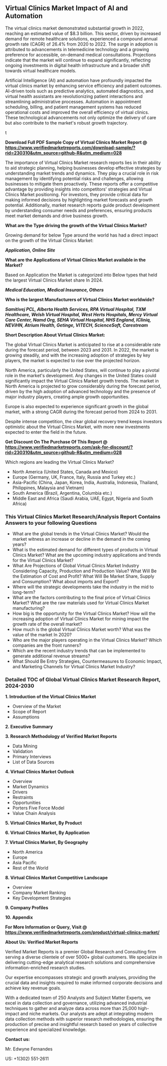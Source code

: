 <h2>Virtual Clinics Market Impact of AI and Automation</h2><p>The virtual clinics market demonstrated substantial growth in 2022, reaching an estimated value of $8.3 billion. This sector, driven by increased demand for remote healthcare solutions, experienced a compound annual growth rate (CAGR) of 26.4% from 2020 to 2022. The surge in adoption is attributed to advancements in telemedicine technology and a growing preference for accessible, on-demand medical consultations. Projections indicate that the market will continue to expand significantly, reflecting ongoing investments in digital health infrastructure and a broader shift towards virtual healthcare models.</p><p>Artificial Intelligence (AI) and automation have profoundly impacted the virtual clinics market by enhancing service efficiency and patient outcomes. AI-driven tools such as predictive analytics, automated diagnostics, and virtual health assistants are revolutionizing patient interactions and streamlining administrative processes. Automation in appointment scheduling, billing, and patient management systems has reduced operational costs and improved the overall efficiency of virtual clinics. These technological advancements not only optimize the delivery of care but also contribute to the market's robust growth trajectory.</p>t</p><p id="" class=""><strong>Download Full PDF Sample Copy of Virtual Clinics Market Report @ <a href="https://www.verifiedmarketreports.com/download-sample/?rid=230310&utm_source=github-R&utm_medium=028" target="_blank">https://www.verifiedmarketreports.com/download-sample/?rid=230310&utm_source=github-R&utm_medium=028</a></strong></p><p>The importance of&nbsp;Virtual Clinics Market research reports lies in their ability to aid strategic planning, helping businesses develop effective strategies by understanding market trends and dynamics. They play a crucial role in risk management by identifying potential risks and challenges, allowing businesses to mitigate them proactively. These reports offer a competitive advantage by providing insights into competitors' strategies and Virtual Clinics Market positioning. For investors, they provide critical data for making informed decisions by highlighting market forecasts and growth potential. Additionally, market research reports guide product development by understanding consumer needs and preferences, ensuring products meet market demands and drive business growth.</p><p><strong>What are the&nbsp;Type driving the growth of the Virtual Clinics Market?</strong></p><p id="" class="">Growing demand for below Type around the world has had a direct impact on the growth of the Virtual Clinics Market:</p><em><strong>Application, Online Site</strong></em></p><strong>What are the&nbsp;Applications&nbsp;of Virtual Clinics Market available in the Market?</strong></p><p id="" class="">Based on Application the Market is categorized into Below types that held the largest Virtual Clinics Market share In 2024.</p><em><strong>Medical Education, Medical Insurance, Others</strong></em></p><strong>Who is the largest Manufacturers of Virtual Clinics Market worldwide?</strong></p><p><em><strong>Samitivej PCL, Alberta Health Services, RPA Virtual Hospital, TXM Healthcare, Welsh Virtual Hospital, West Herts Hospitals, Mercy Virtual Care Center, Namd Org, SEHA Virtual Hospital, NHS England, ICliniq, NEViHN, Atrium Health, Getinge, VITECH, ScienceSoft, Carestream</strong></em></p><p id="" class=""><strong>Short Description About Virtual Clinics Market:</strong></p><p>The global Virtual Clinics Market is anticipated to rise at a considerable rate during the forecast period, between 2023 and 2031. In 2022, the market is growing steadily, and with the increasing adoption of strategies by key players, the market is expected to rise over the projected horizon.</p><p>North America, particularly the United States, will continue to play a pivotal role in the market's development. Any changes in the United States could significantly impact the Virtual Clinics Market growth trends. The market in North America is projected to grow considerably during the forecast period, driven by the high adoption of advanced technology and the presence of major industry players, creating ample growth opportunities.</p><p>Europe is also expected to experience significant growth in the global market, with a strong CAGR during the forecast period from 2024 to 2031.</p><p>Despite intense competition, the clear global recovery trend keeps investors optimistic about the Virtual Clinics Market, with more new investments expected to enter the field in the future.</p><p id="" class=""><strong>Get Discount On The Purchase Of This Report @ <a href="https://www.verifiedmarketreports.com/ask-for-discount/?rid=230310&utm_source=github-R&utm_medium=028" target="_blank">https://www.verifiedmarketreports.com/ask-for-discount/?rid=230310&utm_source=github-R&utm_medium=028</a></strong></p>Which regions are leading the Virtual Clinics Market?</p><ul><li>North America (United States, Canada and Mexico)</li><li>Europe (Germany, UK, France, Italy, Russia and Turkey etc.)</li><li>Asia-Pacific (China, Japan, Korea, India, Australia, Indonesia, Thailand, Philippines, Malaysia and Vietnam)</li><li>South America (Brazil, Argentina, Columbia etc.)</li><li>Middle East and Africa (Saudi Arabia, UAE, Egypt, Nigeria and South Africa)</li></ul><h3 id="" class="">This Virtual Clinics Market Research/Analysis Report Contains Answers to your following Questions</h3><ul><li>What are the global trends in the Virtual Clinics Market? Would the market witness an increase or decline in the demand in the coming years?</li><li>What is the estimated demand for different types of products in Virtual Clinics Market? What are the upcoming industry applications and trends for the Virtual Clinics Market?</li><li>What Are Projections of Global Virtual Clinics Market Industry Considering Capacity, Production and Production Value? What Will Be the Estimation of Cost and Profit? What Will Be Market Share, Supply and Consumption? What about imports and Export?</li><li>Where will the strategic developments take the industry in the mid to long-term?</li><li>What are the factors contributing to the final price of Virtual Clinics Market? What are the raw materials used for Virtual Clinics Market manufacturing?</li><li>How big is the opportunity for the Virtual Clinics Market? How will the increasing adoption of Virtual Clinics Market for mining impact the growth rate of the overall market?</li><li>How much is the global Virtual Clinics Market worth? What was the value of the market In 2020?</li><li>Who are the major players operating in the Virtual Clinics Market? Which companies are the front runners?</li><li>Which are the recent industry trends that can be implemented to generate additional revenue streams?</li><li>What Should Be Entry Strategies, Countermeasures to Economic Impact, and Marketing Channels for Virtual Clinics Market Industry?</li></ul><h3 id="" class="">Detailed TOC of Global Virtual Clinics Market Research Report, 2024-2030</h3><p id="" class=""><strong>1. Introduction of the Virtual Clinics Market</strong></p><ul><li>Overview of the Market</li><li>Scope of Report</li><li>Assumptions</li></ul><p id="" class=""><strong>2. Executive Summary</strong></p><p id="" class=""><strong>3. Research Methodology of Verified Market Reports</strong></p><ul><li>Data Mining</li><li>Validation</li><li>Primary Interviews</li><li>List of Data Sources</li></ul><p id="" class=""><strong>4. Virtual Clinics Market Outlook</strong></p><ul><li>Overview</li><li>Market Dynamics</li><li>Drivers</li><li>Restraints</li><li>Opportunities</li><li>Porters Five Force Model</li><li>Value Chain Analysis</li></ul><p id="" class=""><strong>5. Virtual Clinics Market, By Product</strong></p><p id="" class=""><strong>6. Virtual Clinics Market, By Application</strong></p><p id="" class=""><strong>7. Virtual Clinics Market, By Geography</strong></p><ul><li>North America</li><li>Europe</li><li>Asia Pacific</li><li>Rest of the World</li></ul><p id="" class=""><strong>8. Virtual Clinics Market Competitive Landscape</strong></p><ul><li>Overview</li><li>Company Market Ranking</li><li>Key Development Strategies</li></ul><p id="" class=""><strong>9. Company Profiles</strong></p><p id="" class=""><strong>10. Appendix</strong></p><p id="" class=""><strong>For More Information or Query, Visit @ <a href="https://www.verifiedmarketreports.com/product/virtual-clinics-market/" target="_blank">https://www.verifiedmarketreports.com/product/virtual-clinics-market/</a></strong></p><p id="" class=""><strong>About Us: Verified Market Reports</strong></p><p id="" class="">Verified Market Reports is a premier Global Research and Consulting firm serving a diverse clientele of over 5000+ global customers. We specialize in delivering cutting-edge analytical research solutions and comprehensive information-enriched research studies.</p><p id="" class="">Our expertise encompasses strategic and growth analyses, providing the crucial data and insights required to make informed corporate decisions and achieve key revenue goals.</p><p id="" class="">With a dedicated team of 250 Analysts and Subject Matter Experts, we excel in data collection and governance, utilizing advanced industrial techniques to gather and analyze data across more than 25,000 high-impact and niche markets. Our analysts are adept at integrating modern data collection methods with superior research methodologies, ensuring the production of precise and insightful research based on years of collective experience and specialized knowledge.</p><p id="" class=""><strong>Contact us:</strong></p><p id="" class="">Mr. Edwyne Fernandes</p><p id="" class="">US: +1(302) 551-2611</p>
